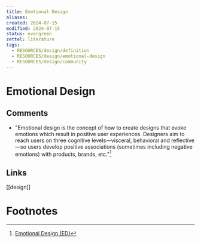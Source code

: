 ```yaml
---
title: Emotional Design
aliases: 
created: 2024-07-15
modified: 2024-07-15
status: evergreen
zettel: literature
tags:
  - RESOURCES/design/definition
  - RESOURCES/design/emotional-design
  - RESOURCES/design/community
---
```

# Emotional Design
## Comments
- "Emotional design is the concept of how to create designs that evoke emotions which result in positive user experiences. Designers aim to reach users on three cognitive levels—visceral, behavioral and reflective—so users develop positive associations (sometimes including negative emotions) with products, brands, etc."[^1]

## Links
[[design]]

# Footnotes

[^1]: [Emotional Design (ED)](https://www.interaction-design.org/literature/topics/emotional-design)
